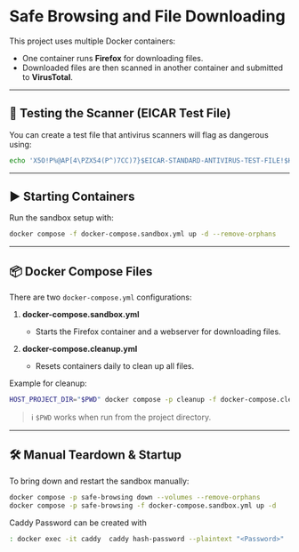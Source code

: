 # Safe Browsing and File Downloading

This project uses multiple Docker containers:  
- One container runs **Firefox** for downloading files.  
- Downloaded files are then scanned in another container and submitted to **VirusTotal**.  

---

## 🔬 Testing the Scanner (EICAR Test File)

You can create a test file that antivirus scanners will flag as dangerous using:

```bash
echo 'X5O!P%@AP[4\PZX54(P^)7CC)7}$EICAR-STANDARD-ANTIVIRUS-TEST-FILE!$H+H*' > /tmp/eicar.com
```

---

## ▶️ Starting Containers

Run the sandbox setup with:

```bash
docker compose -f docker-compose.sandbox.yml up -d --remove-orphans
```

---

## 📦 Docker Compose Files

There are two `docker-compose.yml` configurations:

1. **docker-compose.sandbox.yml**  
   - Starts the Firefox container and a webserver for downloading files.

2. **docker-compose.cleanup.yml**  
   - Resets containers daily to clean up all files.

Example for cleanup:

```bash
HOST_PROJECT_DIR="$PWD" docker compose -p cleanup -f docker-compose.cleanup.yml up -d --force-recreate
```

> ℹ️ `$PWD` works when run from the project directory.

---

## 🛠️ Manual Teardown & Startup

To bring down and restart the sandbox manually:

```bash
docker compose -p safe-browsing down --volumes --remove-orphans
docker compose -p safe-browsing -f docker-compose.sandbox.yml up -d
```


Caddy Password can be created with
```bash
: docker exec -it caddy  caddy hash-password --plaintext "<Password>"
```